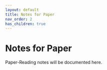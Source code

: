 ```yaml
---
layout: default
title: Notes for Paper
nav_order: 2
has_children: true
---
```

# Notes for Paper
Paper-Reading notes will be documented here.